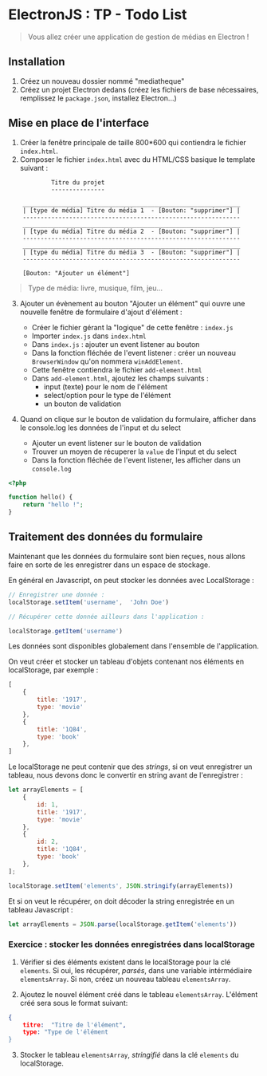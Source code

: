 # ElectronJS : TP - Todo List

> Vous allez créer une application de gestion de médias en Electron !

## Installation
1. Créez un nouveau dossier nommé "mediatheque"
2. Créez un projet Electron dedans (créez les fichiers de base nécessaires, remplissez le `package.json`, installez Electron...)

## Mise en place de l'interface

1. Créer la fenêtre principale de taille 800*600 qui contiendra le fichier `index.html`.
2. Composer le fichier `index.html` avec du HTML/CSS basique le template suivant :

```
            Titre du projet
            ---------------

    _____________________________________________________________
    | [type de média] Titre du média 1  - [Bouton: "supprimer"] |
    -------------------------------------------------------------
    _____________________________________________________________
    | [type du média] Titre du média 2  - [Bouton: "supprimer"] |
    -------------------------------------------------------------
    _____________________________________________________________
    | [type du média] Titre du média 3  - [Bouton: "supprimer"] |
    -------------------------------------------------------------

    [Bouton: "Ajouter un élément"]
```

> Type de média: livre, musique, film, jeu...

3. Ajouter un évènement au bouton "Ajouter un élément" qui ouvre une nouvelle fenêtre de formulaire d'ajout d'élément :
    -  Créer le fichier gérant la "logique" de cette fenêtre : `index.js`
    -  Importer `index.js` dans `index.html`
    -  Dans `index.js` : ajouter un event listener au bouton
    -  Dans la fonction fléchée de l'event listener : créer un nouveau `BrowserWindow` qu'on nommera `winAddElement`.
    -  Cette fenêtre contiendra le fichier `add-element.html`
    -  Dans `add-element.html`, ajoutez les champs suivants :
       -  input (texte) pour le nom de l'élément
       -  select/option pour le type de l'élément
       -  un bouton de validation

4. Quand on clique sur le bouton de validation du formulaire, afficher dans le console.log les données de l'input et du select
    - Ajouter un event listener sur le bouton de validation
    - Trouver un moyen de récuperer la `value` de l'input et du select
    - Dans la fonction fléchée de l'event listener, les afficher dans un `console.log`



```php
<?php

function hello() {
    return "hello !";
}
```

## Traitement des données du formulaire

Maintenant que les données du formulaire sont bien reçues, nous allons faire en sorte de les enregistrer dans un espace de stockage.

En général en Javascript, on peut stocker les données avec LocalStorage :

```js
// Enregistrer une donnée :
localStorage.setItem('username',  'John Doe')

// Récupérer cette donnée ailleurs dans l'application :

localStorage.getItem('username')
```

Les données sont disponibles globalement dans l'ensemble de l'application.

On veut créer et stocker un tableau d'objets contenant nos éléments en localStorage, par exemple :

```js
[
    {
        title: '1917',
        type: 'movie'
    },
    {
        title: '1Q84',
        type: 'book'
    },
]
```

Le localStorage ne peut contenir que des *strings*, si on veut enregistrer un tableau, nous devons donc le convertir en string avant de l'enregistrer :

```js
let arrayElements = [
    {
        id: 1,
        title: '1917',
        type: 'movie'
    },
    {
        id: 2,
        title: '1Q84',
        type: 'book'
    },
];

localStorage.setItem('elements', JSON.stringify(arrayElements))
```

Et si on veut le récupérer, on doit décoder la string enregistrée en un tableau Javascript :

```js
let arrayElements = JSON.parse(localStorage.getItem('elements'))
```

### Exercice : stocker les données enregistrées dans localStorage

1. Vérifier si des éléments existent dans le localStorage pour la clé `elements`. Si oui, les récupérer, *parsés*, dans une variable intérmédiaire `elementsArray`. Si non, créez un nouveau tableau `elementsArray`.

2. Ajoutez le nouvel élément créé dans le tableau `elementsArray`. L'élément créé sera sous le format suivant: 

```json
{
    titre:  "Titre de l'élément",
    type: "Type de l'élément
}
```

3. Stocker le tableau `elementsArray`, *stringifié* dans la clé `elements` du localStorage.